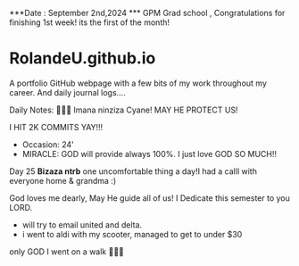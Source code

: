 ***Date : September 2nd,2024 *** GPM Grad school , Congratulations for finishing 1st week! its the first of the month!
# RolandeU.github.io

A portfolio GitHub webpage with a few bits of my work throughout my career. And daily journal logs....

Daily Notes:
💚🙏🏾 Imana ninziza Cyane! MAY HE PROTECT US!

I HIT 2K COMMITS YAY!!!

- Occasion: 24'
- MIRACLE: GOD will provide always 100%. I just love GOD SO MUCH!!

Day 25 **Bizaza ntrb** one uncomfortable thing a day!I had a calll with everyone home & grandma :) 

God loves me dearly, May He guide all of  us!
I Dedicate this semester to you LORD.

- will try to email united and delta.
- i went to aldi with my scooter, managed to get to under $30

only GOD 
I went on a walk 💚💚💚







